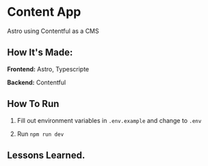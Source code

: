 # Content App

Astro using Contentful as a CMS

## How It's Made:

**Frontend:** Astro, Typescripte

**Backend:** Contentful

## How To Run

1. Fill out environment variables in `.env.example` and change to `.env`

2. Run `npm run dev`

## Lessons Learned.
